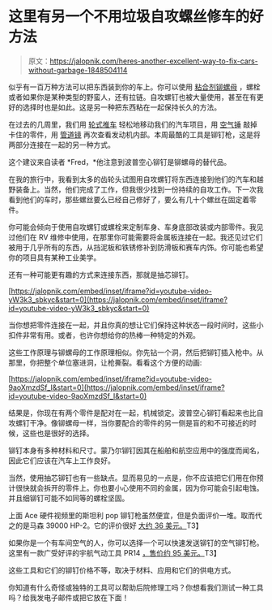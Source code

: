 # 这里有另一个不用垃圾自攻螺丝修车的好方法

> 原文：<https://jalopnik.com/heres-another-excellent-way-to-fix-cars-without-garbage-1848504114>

似乎有一百万种方法可以把东西装到你的车上。你可以使用 [粘合剂](https://jalopnik.com/a-good-adhesive-saves-you-time-and-money-on-silly-car-r-1848007323)[铆螺母](https://jalopnik.com/this-little-wonder-is-a-rivet-and-a-nut-in-one-and-bett-1847259327) ，螺栓或者如果你是某种类型的野蛮人，还有拉链。自攻螺钉也被大量使用，甚至在有更好的选择时也是如此。这是另一种把东西粘在一起保持长久的方法。



在过去的几周里，我们用 [轮式推车](https://jalopnik.com/these-little-dollies-help-you-move-your-broken-car-out-1848341019) 轻松地移动我们的汽车项目，用 [空气锤](https://jalopnik.com/no-stuck-part-will-stay-in-your-way-when-you-have-an-ai-1848379418) 敲掉卡住的零件，用 [管道镜](https://jalopnik.com/this-borescope-displays-your-dying-engine-in-high-defin-1848422271) 再次查看发动机内部。本周最酷的工具是铆钉枪，这是将两部分连接在一起的另一种方式。

这个建议来自读者 *Fred，*他注意到波普空心铆钉是铆螺母的替代品。

在我的旅行中，我看到太多的齿轮头试图用自攻螺钉将东西连接到他们的汽车和越野装备上。当然，他们完成了工作，但我很少找到一份持续的自攻工作。下一次我看到他们的车时，那些螺丝要么已经自己修好了，要么有几十个螺丝在固定着零件。

你可能会倾向于使用自攻螺钉或螺栓来定制车身、车身底部改装或内部零件。我见过他们在 RV 维修中使用，在那里你可能需要将金属板连接在一起。我还见过它们被用于几乎所有的东西，从挡泥板和铁锈修补到防滑板和赛车内饰。你可能也希望你的项目具有某种工业美学。

还有一种可能更有趣的方式来连接东西，那就是抽芯铆钉。

 [https://jalopnik.com/embed/inset/iframe?id=youtube-video-yW3k3_sbkyc&start=0](https://jalopnik.com/embed/inset/iframe?id=youtube-video-yW3k3_sbkyc&start=0) 

当你想把零件连接在一起，并且你真的想让它们保持这种状态一段时间时，这些小扣件非常有用。或者，也许你想给你的热棒一种特定的外观。

这些工作原理与铆螺母的工作原理相似。你先钻一个洞，然后把铆钉插入枪中。从那里，你把整个单位塞进洞，让枪撕裂。看看这个方便的动画:

 [https://jalopnik.com/embed/inset/iframe?id=youtube-video-9aoXmzdSf_I&start=0](https://jalopnik.com/embed/inset/iframe?id=youtube-video-9aoXmzdSf_I&start=0) 

结果是，你现在有两个零件是配对在一起，机械锁定。波普空心铆钉看起来也比自攻螺钉干净。像铆螺母一样，当你要配合的零件的另一侧是盲的和不可接近的时候，这些也是很好的选择。

铆钉本身有多种材料和尺寸。蒙乃尔铆钉因其在船舶和航空应用中的强度而闻名，因此它们应该在汽车上工作良好。

当然，使用抽芯铆钉也有一些缺点。显而易见的一点是，你不应该把它们用在你预计很快就会拆开的零件上。你也要小心使用不同的金属，因为你可能会引起电蚀。并且细铆钉可能不如同等的螺栓坚固。

上面 Ace 硬件视频里的斯坦利 pop 铆钉枪虽然便宜，但是负面评价一堆。取而代之的是马森 39000 HP-2。它的评价很好 [大约 36 美元。](https://tinyurl.com/3p4zbcp6)T3】

如果你是一个有车间空气的人，你可以选择一个可以快速发送铆钉的空气铆钉枪。这里有一款广受好评的宇航气动工具 PR14 [，售价约 95 美元。](https://tinyurl.com/59vsxtxn)T3】

这些工具和它们的铆钉价格不等，取决于材料、应用和它们的供电方式。

你知道有什么奇怪或独特的工具可以帮助后院修理工吗？你想看我们测试一种工具吗？给我发电子邮件或把它放在下面！